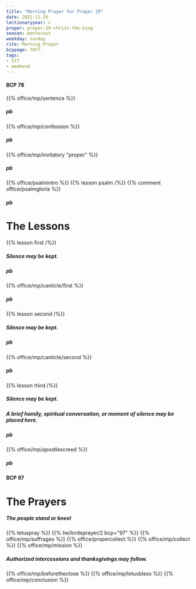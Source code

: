 ```yaml
---
title: "Morning Prayer for Proper 29"
date: 2022-11-20
lectionaryyear: c
proper: proper-29-christ-the-king
season: pentecost
weekday: sunday
rite: Morning Prayer
bcppage: 78ff.
tags:
- StT
- weekend
---
```


#### BCP 78
{{% office/mp/sentence %}}
##### pb
{{% office/mp/confession %}}
##### pb
{{% office/mp/invitatory "proper" %}}
##### pb
{{% office/psalmintro %}}
{{% lesson psalm /%}}
{{% comment office/psalmgloria %}}
##### pb
# The Lessons
{{% lesson first /%}}
##### Silence may be kept.
##### pb
{{% office/mp/canticle/first %}}
##### pb
{{% lesson second /%}}
##### Silence may be kept.
##### pb
{{% office/mp/canticle/second %}}
##### pb
{{% lesson third /%}}
##### Silence may be kept.

##### A brief homily, spiritual conversation, or moment of silence may be placed here.

##### pb
{{% office/mp/apostlescreed %}}
##### pb
#### BCP 97
# The Prayers

##### The people stand or kneel
{{% letuspray %}}
{{% he/lordsprayer/2 bcp="97" %}}
{{% office/mp/suffrages %}}
{{% office/propercollect %}}
{{% office/mp/collect %}}
{{% office/mp/mission %}}

##### Authorized intercessions and thanksgivings may follow.

{{% office/mp/beforetheclose %}}
{{% office/mp/letusbless %}}
{{% office/mp/conclusion %}}
